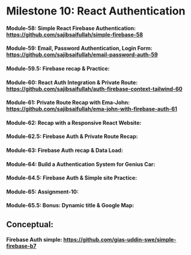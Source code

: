 # Milestone 10: React Authentication
#### Module-58: Simple React Firebase Authentication: https://github.com/sajibsaifullah/simple-firebase-58
#### Module-59: Email, Password Authentication, Login Form: https://github.com/sajibsaifullah/email-password-auth-59
#### Module-59.5: Firebase recap & Practice:
#### Module-60: React Auth Integration & Private Route: https://github.com/sajibsaifullah/auth-firebase-context-tailwind-60
#### Module-61: Private Route Recap with Ema-John: https://github.com/sajibsaifullah/ema-john-with-firebase-auth-61
#### Module-62: Recap with a Responsive React Website:
#### Module-62.5: Firebase Auth & Private Route Recap:
#### Module-63: Firebase Auth recap & Data Load:
#### Module-64: Build a Authentication System for Genius Car:
#### Module-64.5: Firebase Auth & Simple site Practice: 
#### Module-65: Assignment-10:
#### Module-65.5: Bonus: Dynamic title & Google Map:

## Conceptual:
#### Firebase Auth simple: https://github.com/gias-uddin-swe/simple-firebase-b7
#### 
####